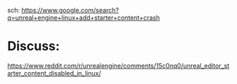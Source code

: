 sch: https://www.google.com/search?q=unreal+engine+linux+add+starter+content+crash

# Discuss:
https://www.reddit.com/r/unrealengine/comments/15c0nq0/unreal_editor_starter_content_disabled_in_linux/
